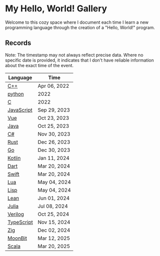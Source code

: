 # My Hello, World! Gallery

Welcome to this cozy space where I document each time I learn a new programming
language through the creation of a "Hello, World!" program.

## Records

Note: The timestamp may not always reflect precise data. Where no specific date
is provided, it indicates that I don't have reliable information about the exact
time of the event.

| Language                      | Time         |
| ----------------------------- | ------------ |
| [C++](C++.cpp)                | Apr 06, 2022 |
| [python](python.py)           | 2022         |
| [C](C.c)                      | 2022         |
| [JavaScript](JavaScript.js)   | Sep 29, 2023 |
| [Vue](Vue.vue)                | Oct 23, 2023 |
| [Java](Java.java)             | Oct 25, 2023 |
| [C#](C#.cs)                   | Nov 30, 2023 |
| [Rust](Rust.rs)               | Dec 26, 2023 |
| [Go](Go.go)                   | Dec 30, 2023 |
| [Kotlin](Kotlin.kt)           | Jan 11, 2024 |
| [Dart](Dart.dart)             | Mar 20, 2024 |
| [Swift](Swift.swift)          | Mar 20, 2024 |
| [Lua](Lua.lua)                | May 04, 2024 |
| [Lisp](Lisp.lisp)             | May 04, 2024 |
| [Lean](Lean.lean)             | Jun 01, 2024 |
| [Julia](./Julia.jl)           | Jul 08, 2024 |
| [Verilog](./Verilog.v)        | Oct 25, 2024 |
| [TypeScript](./TypeScript.ts) | Nov 15, 2024 |
| [Zig](./Zig.zig)              | Dec 02, 2024 |
| [MoonBit](./MoonBit.mbt)      | Mar 12, 2025 |
| [Scala](./Scala.scala)        | Mar 20, 2025 |
